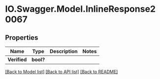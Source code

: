 # IO.Swagger.Model.InlineResponse20067
## Properties

Name | Type | Description | Notes
------------ | ------------- | ------------- | -------------
**Verified** | **bool?** |  | 

[[Back to Model list]](../README.md#documentation-for-models) [[Back to API list]](../README.md#documentation-for-api-endpoints) [[Back to README]](../README.md)

